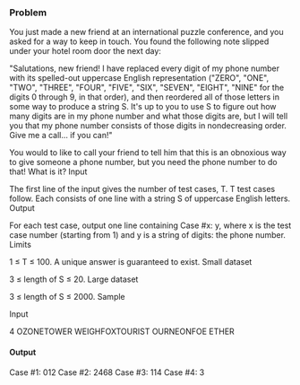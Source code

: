 ### Problem

You just made a new friend at an international puzzle conference, and you asked for a way to keep in touch. You found the following note slipped under your hotel room door the next day:

"Salutations, new friend! I have replaced every digit of my phone number with its spelled-out uppercase English representation ("ZERO", "ONE", "TWO", "THREE", "FOUR", "FIVE", "SIX", "SEVEN", "EIGHT", "NINE" for the digits 0 through 9, in that order), and then reordered all of those letters in some way to produce a string S. It's up to you to use S to figure out how many digits are in my phone number and what those digits are, but I will tell you that my phone number consists of those digits in nondecreasing order. Give me a call... if you can!"

You would to like to call your friend to tell him that this is an obnoxious way to give someone a phone number, but you need the phone number to do that! What is it?
Input

The first line of the input gives the number of test cases, T. T test cases follow. Each consists of one line with a string S of uppercase English letters.
Output

For each test case, output one line containing Case #x: y, where x is the test case number (starting from 1) and y is a string of digits: the phone number.
Limits

1 ≤ T ≤ 100.
A unique answer is guaranteed to exist.
Small dataset

3 ≤ length of S ≤ 20.
Large dataset

3 ≤ length of S ≤ 2000.
Sample

Input
  	
4
OZONETOWER
WEIGHFOXTOURIST
OURNEONFOE
ETHER

	
#### Output
Case #1: 012
Case #2: 2468
Case #3: 114
Case #4: 3

